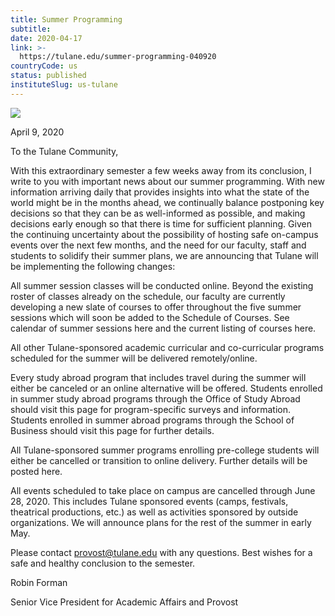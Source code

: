 ```yaml
---
title: Summer Programming
subtitle: 
date: 2020-04-17
link: >-
  https://tulane.edu/summer-programming-040920
countryCode: us
status: published
instituteSlug: us-tulane
---
```

![](https://tulane.edu/sites/all/themes/tulane/apple-touch-icon-120x120.png)

April 9, 2020

To the Tulane Community,

With this extraordinary semester a few weeks away from its conclusion, I write to you with important news about our summer programming. With new information arriving daily that provides insights into what the state of the world might be in the months ahead, we continually balance postponing key decisions so that they can be as well-informed as possible, and making decisions early enough so that there is time for sufficient planning. Given the continuing uncertainty about the possibility of hosting safe on-campus events over the next few months, and the need for our faculty, staff and students to solidify their summer plans, we are announcing that Tulane will be implementing the following changes:

All summer session classes will be conducted online. Beyond the existing roster of classes already on the schedule, our faculty are currently developing a new slate of courses to offer throughout the five summer sessions which will soon be added to the Schedule of Courses. See calendar of summer sessions here and the current listing of courses here.

All other Tulane-sponsored academic curricular and co-curricular programs scheduled for the summer will be delivered remotely/online.

Every study abroad program that includes travel during the summer will either be canceled or an online alternative will be offered. Students enrolled in summer study abroad programs through the Office of Study Abroad should visit this page for program-specific surveys and information. Students enrolled in summer abroad programs through the School of Business should visit this page for further details.

All Tulane-sponsored summer programs enrolling pre-college students will either be cancelled or transition to online delivery. Further details will be posted here.

All events scheduled to take place on campus are cancelled through June 28, 2020. This includes Tulane sponsored events (camps, festivals, theatrical productions, etc.) as well as activities sponsored by outside organizations. We will announce plans for the rest of the summer in early May.

Please contact provost@tulane.edu with any questions. Best wishes for a safe and healthy conclusion to the semester.



Robin Forman

Senior Vice President for Academic Affairs and Provost